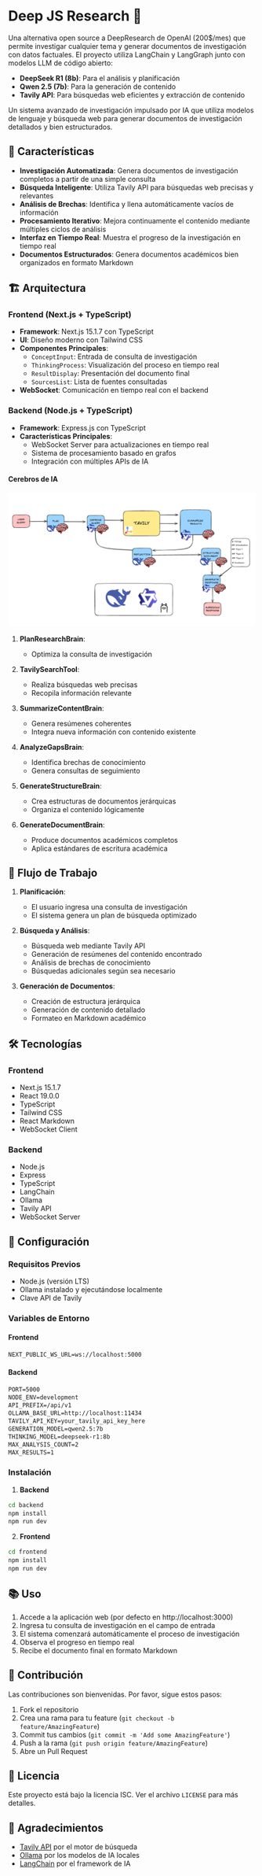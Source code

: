 # Deep JS Research 🧠

Una alternativa open source a DeepResearch de OpenAI (200$/mes) que permite investigar cualquier tema y generar documentos de investigación con datos factuales. El proyecto utiliza LangChain y LangGraph junto con modelos LLM de código abierto:
- **DeepSeek R1 (8b)**: Para el análisis y planificación
- **Qwen 2.5 (7b)**: Para la generación de contenido
- **Tavily API**: Para búsquedas web eficientes y extracción de contenido

Un sistema avanzado de investigación impulsado por IA que utiliza modelos de lenguaje y búsqueda web para generar documentos de investigación detallados y bien estructurados.

## 🌟 Características

- **Investigación Automatizada**: Genera documentos de investigación completos a partir de una simple consulta
- **Búsqueda Inteligente**: Utiliza Tavily API para búsquedas web precisas y relevantes
- **Análisis de Brechas**: Identifica y llena automáticamente vacíos de información
- **Procesamiento Iterativo**: Mejora continuamente el contenido mediante múltiples ciclos de análisis
- **Interfaz en Tiempo Real**: Muestra el progreso de la investigación en tiempo real
- **Documentos Estructurados**: Genera documentos académicos bien organizados en formato Markdown

## 🏗️ Arquitectura

### Frontend (Next.js + TypeScript)

- **Framework**: Next.js 15.1.7 con TypeScript
- **UI**: Diseño moderno con Tailwind CSS
- **Componentes Principales**:
  - `ConceptInput`: Entrada de consulta de investigación
  - `ThinkingProcess`: Visualización del proceso en tiempo real
  - `ResultDisplay`: Presentación del documento final
  - `SourcesList`: Lista de fuentes consultadas
- **WebSocket**: Comunicación en tiempo real con el backend

### Backend (Node.js + TypeScript)

- **Framework**: Express.js con TypeScript
- **Características Principales**:
  - WebSocket Server para actualizaciones en tiempo real
  - Sistema de procesamiento basado en grafos
  - Integración con múltiples APIs de IA

#### Cerebros de IA

![Flujo de trabajo del sistema](graph.png)

1. **PlanResearchBrain**: 
   - Optimiza la consulta de investigación

2. **TavilySearchTool**:
   - Realiza búsquedas web precisas
   - Recopila información relevante

3. **SummarizeContentBrain**:
   - Genera resúmenes coherentes
   - Integra nueva información con contenido existente

4. **AnalyzeGapsBrain**:
   - Identifica brechas de conocimiento
   - Genera consultas de seguimiento

5. **GenerateStructureBrain**:
   - Crea estructuras de documentos jerárquicas
   - Organiza el contenido lógicamente

6. **GenerateDocumentBrain**:
   - Produce documentos académicos completos
   - Aplica estándares de escritura académica

## 🔄 Flujo de Trabajo

1. **Planificación**:
   - El usuario ingresa una consulta de investigación
   - El sistema genera un plan de búsqueda optimizado

2. **Búsqueda y Análisis**:
   - Búsqueda web mediante Tavily API
   - Generación de resúmenes del contenido encontrado
   - Análisis de brechas de conocimiento
   - Búsquedas adicionales según sea necesario

3. **Generación de Documentos**:
   - Creación de estructura jerárquica
   - Generación de contenido detallado
   - Formateo en Markdown académico

## 🛠️ Tecnologías

### Frontend
- Next.js 15.1.7
- React 19.0.0
- TypeScript
- Tailwind CSS
- React Markdown
- WebSocket Client

### Backend
- Node.js
- Express
- TypeScript
- LangChain
- Ollama
- Tavily API
- WebSocket Server

## 🚀 Configuración

### Requisitos Previos
- Node.js (versión LTS)
- Ollama instalado y ejecutándose localmente
- Clave API de Tavily

### Variables de Entorno

#### Frontend
```env
NEXT_PUBLIC_WS_URL=ws://localhost:5000
```

#### Backend
```env
PORT=5000
NODE_ENV=development
API_PREFIX=/api/v1
OLLAMA_BASE_URL=http://localhost:11434
TAVILY_API_KEY=your_tavily_api_key_here
GENERATION_MODEL=qwen2.5:7b
THINKING_MODEL=deepseek-r1:8b
MAX_ANALYSIS_COUNT=2
MAX_RESULTS=1
```

### Instalación

1. **Backend**
```bash
cd backend
npm install
npm run dev
```

2. **Frontend**
```bash
cd frontend
npm install
npm run dev
```

## 📚 Uso

1. Accede a la aplicación web (por defecto en http://localhost:3000)
2. Ingresa tu consulta de investigación en el campo de entrada
3. El sistema comenzará automáticamente el proceso de investigación
4. Observa el progreso en tiempo real
5. Recibe el documento final en formato Markdown

## 🤝 Contribución

Las contribuciones son bienvenidas. Por favor, sigue estos pasos:

1. Fork el repositorio
2. Crea una rama para tu feature (`git checkout -b feature/AmazingFeature`)
3. Commit tus cambios (`git commit -m 'Add some AmazingFeature'`)
4. Push a la rama (`git push origin feature/AmazingFeature`)
5. Abre un Pull Request

## 📄 Licencia

Este proyecto está bajo la licencia ISC. Ver el archivo `LICENSE` para más detalles.

## 🙏 Agradecimientos

- [Tavily API](https://tavily.com) por el motor de búsqueda
- [Ollama](https://ollama.ai) por los modelos de IA locales
- [LangChain](https://js.langchain.com) por el framework de IA 